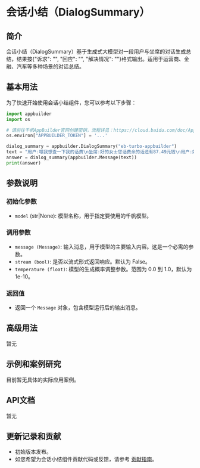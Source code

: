 # 会话小结（DialogSummary）

## 简介
会话小结（DialogSummary）基于生成式大模型对一段用户与坐席的对话生成总结，结果按{"诉求": "", "回应": "", "解决情况": ""}格式输出。适用于运营商、金融、汽车等多种场景的对话总结。

## 基本用法

为了快速开始使用会话小结组件，您可以参考以下步骤：

```python
import appbuilder
import os

# 请前往千帆AppBuilder官网创建密钥，流程详见：https://cloud.baidu.com/doc/AppBuilder/s/Olq6grrt6#1%E3%80%81%E5%88%9B%E5%BB%BA%E5%AF%86%E9%92%A5
os.environ["APPBUILDER_TOKEN"] = '...'

dialog_summary = appbuilder.DialogSummary("eb-turbo-appbuilder")
text = "用户:喂我想查一下我的话费\n坐席:好的女士您话费余的话还有87.49元钱\n用户:好的知道了谢谢\n坐席:嗯不客气祝您生活愉快再见"
answer = dialog_summary(appbuilder.Message(text))
print(answer)
```

## 参数说明

### 初始化参数
- `model` (str|None): 模型名称，用于指定要使用的千帆模型。

### 调用参数
- `message (Message)`: 输入消息，用于模型的主要输入内容。这是一个必需的参数。
- `stream (bool)`: 是否以流式形式返回响应。默认为 False。
- `temperature (float)`: 模型的生成概率调整参数。范围为 0.0 到 1.0，默认为 1e-10。

### 返回值
- 返回一个 `Message` 对象，包含模型运行后的输出消息。

## 高级用法

暂无

## 示例和案例研究

目前暂无具体的实际应用案例。

## API文档

暂无

## 更新记录和贡献

- 初始版本发布。
- 如您希望为会话小结组件贡献代码或反馈，请参考 [贡献指南](#)。
